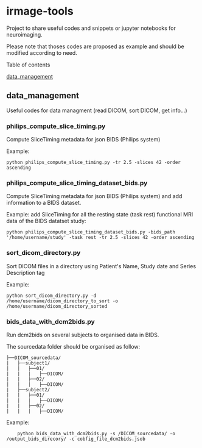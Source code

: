 # irmage-tools
Project to share useful codes and snippets or jupyter notebooks for neuroimaging. 

Please note that thoses codes are proposed as example and should be modified according to need.


Table of contents

[data_management ](#data_management)

<a name="data_management"></a>
## data_management 

Useful codes for data managment (read DICOM, sort DICOM, get info...)

### philips_compute_slice_timing.py 
Compute SliceTiming metadata for json BIDS (Philips system)

Example: 

```
python philips_compute_slice_timing.py -tr 2.5 -slices 42 -order ascending
```

### philips_compute_slice_timing_dataset_bids.py
Compute SliceTiming metadata for json BIDS (Philips system) and add information to a BIDS dataset.

Example: add SliceTiming for all the resting state (task rest) functional MRI data of the BIDS datatset study: 

```
python philips_compute_slice_timing_dataset_bids.py -bids_path '/home/username/study' -task rest -tr 2.5 -slices 42 -order ascending
```

### sort_dicom_directory.py
Sort DICOM files in a directory using Patient's Name, Study date and Series Description tag

Example: 

```
python sort_dicom_directory.py -d /home/username/dicom_directory_to_sort -o /home/username/dicom_directory_sorted
```

### bids_data_with_dcm2bids.py
Run dcm2bids on several subjects to organised data in BIDS.  

The sourcedata folder should be organised as follow: 
```
├──DICOM_sourcedata/
|   ├──subject1/
|   |   ├──01/
|   |   |   ├──DICOM/
|   |   ├──02/
|   |   |   ├──DICOM/
|   ├──subject2/
|   |   ├──01/
|   |   |   ├──DICOM/
|   |   ├──02/
|   |   |   ├──DICOM/
```

Example: 

```
    python bids_data_with_dcm2bids.py -s /DICOM_sourcedata/ -o /output_bids_direcory/ -c cobfig_file_dcm2bids.jsob
```


